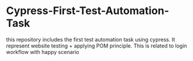 # Cypress-First-Test-Automation-Task
this repository includes the first test automation task using cypress. It represent website testing + applying POM principle. This is related to login workflow with happy scenario
